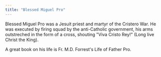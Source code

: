 ```yaml
---
title: "Blessed Miguel Pro"
---
```


Blessed Miguel Pro was a Jesuit priest and martyr of the Cristero War.  He was executed by firing squad by the anti-Catholic government, his arms outstreched in the form of a cross, shouting "Viva Cristo Rey!" (Long live Christ the King).

A great book on his life is Fr. M.D. Forrest's Life of Father Pro.
